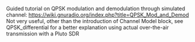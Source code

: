Guided tutorial on QPSK modulation and demodulation through simulated channel: https://wiki.gnuradio.org/index.php?title=QPSK_Mod_and_Demod
Not very useful, other than the introduction of Channel Model block, see QPSK_differential for a better explanation using actual over-the-air transmission with a Pluto SDR
